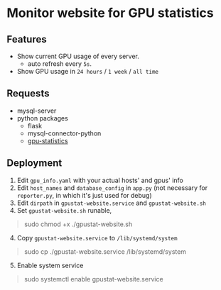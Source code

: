 # Monitor website for GPU statistics

## Features
- Show current GPU usage of every server.
    - auto refresh every `5s`.
- Show GPU usage in `24 hours` / `1 week` / `all time`

## Requests
- mysql-server
- python packages
    - flask
    - mysql-connector-python
    - [gpu-statistics][gpu-statistics-link]

## Deployment
1. Edit `gpu_info.yaml` with your actual hosts' and gpus' info
1. Edit `host_names` and `database_config` in `app.py` (not necessary for `reporter.py`, in which it's just used for debug)
2. Edit `dirpath` in `gpustat-website.service` and `gpustat-website.sh`
3. Set `gpustat-website.sh` runable,
> sudo chmod +x ./gpustat-website.sh
4. Copy `gpustat-website.service` to `/lib/systemd/system`
> sudo cp  ./gpustat-website.service /lib/systemd/system
5. Enable system service
> sudo systemctl enable gpustat-website.service

[gpu-statistics-link]: https://github.com/Egolas/gpu-statistics